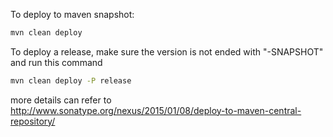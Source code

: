 To deploy to maven snapshot:

```bash
mvn clean deploy
```

To deploy a release, make sure the version is not ended with "-SNAPSHOT" and run this command

```bash
mvn clean deploy -P release
```

more details can refer to http://www.sonatype.org/nexus/2015/01/08/deploy-to-maven-central-repository/
